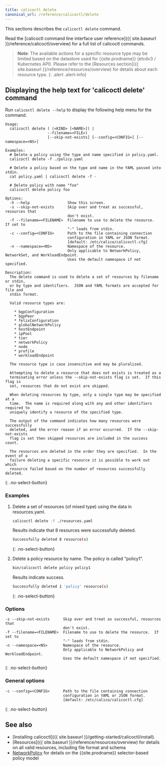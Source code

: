 ```yaml
---
title: calicoctl delete
canonical_url: /reference/calicoctl/delete
---
```


This sections describes the `calicoctl delete` command.

Read the [calicoctl command line interface user reference]({{ site.baseurl }}/reference/calicoctl/overview)
for a full list of calicoctl commands.

> **Note**: The available actions for a specific resource type may be
> limited based on the datastore used for {{site.prodname}} (etcdv3 / Kubernetes API).
> Please refer to the
> [Resources section]({{ site.baseurl }}/reference/resources/overview)
> for details about each resource type.
{: .alert .alert-info}


## Displaying the help text for 'calicoctl delete' command

Run `calicoctl delete --help` to display the following help menu for the
command.

```
Usage:
  calicoctl delete ( (<KIND> [<NAME>]) |
                   --filename=<FILE>)
                   [--skip-not-exists] [--config=<CONFIG>] [--namespace=<NS>]

Examples:
  # Delete a policy using the type and name specified in policy.yaml.
  calicoctl delete -f ./policy.yaml

  # Delete a policy based on the type and name in the YAML passed into stdin.
  cat policy.yaml | calicoctl delete -f -

  # Delete policy with name "foo"
  calicoctl delete policy foo

Options:
  -h --help                 Show this screen.
  -s --skip-not-exists      Skip over and treat as successful, resources that
                            don't exist.
  -f --filename=<FILENAME>  Filename to use to delete the resource.  If set to
                            "-" loads from stdin.
  -c --config=<CONFIG>      Path to the file containing connection
                            configuration in YAML or JSON format.
                            [default: /etc/calico/calicoctl.cfg]
  -n --namespace=<NS>       Namespace of the resource.
                            Only applicable to NetworkPolicy, NetworkSet, and WorkloadEndpoint.
                            Uses the default namespace if not specified.

Description:
  The delete command is used to delete a set of resources by filename or stdin,
  or by type and identifiers.  JSON and YAML formats are accepted for file and
  stdin format.

  Valid resource types are:

    * bgpConfiguration
    * bgpPeer
    * felixConfiguration
    * globalNetworkPolicy
    * hostEndpoint
    * ipPool
    * tier
    * networkPolicy
    * node
    * profile
    * workloadEndpoint

  The resource type is case insensitive and may be pluralized.

  Attempting to delete a resource that does not exists is treated as a
  terminating error unless the --skip-not-exists flag is set.  If this flag is
  set, resources that do not exist are skipped.

  When deleting resources by type, only a single type may be specified at a
  time.  The name is required along with any and other identifiers required to
  uniquely identify a resource of the specified type.

  The output of the command indicates how many resources were successfully
  deleted, and the error reason if an error occurred.  If the --skip-not-exists
  flag is set then skipped resources are included in the success count.

  The resources are deleted in the order they are specified.  In the event of a
  failure deleting a specific resource it is possible to work out which
  resource failed based on the number of resources successfully deleted.
```
{: .no-select-button}

### Examples

1. Delete a set of resources (of mixed type) using the data in resources.yaml.

   ```bash
   calicoctl delete -f ./resources.yaml
   ```

   Results indicate that 8 resources were successfully deleted.

   ```bash
   Successfully deleted 8 resource(s)
   ```
   {: .no-select-button}

1. Delete a policy resource by name.  The policy is called "policy1".

   ```bash
   bin/calicoctl delete policy policy1
   ```

   Results indicate success.

   ```bash
   Successfully deleted 1 'policy' resource(s)
   ```
   {: .no-select-button}

### Options

```
-s --skip-not-exists      Skip over and treat as successful, resources that
                          don't exist.
-f --filename=<FILENAME>  Filename to use to delete the resource.  If set to
                          "-" loads from stdin.
-n --namespace=<NS>       Namespace of the resource.
                          Only applicable to NetworkPolicy and WorkloadEndpoint.
                          Uses the default namespace if not specified.
```
{: .no-select-button}

### General options

```
-c --config=<CONFIG>      Path to the file containing connection
                          configuration in YAML or JSON format.
                          [default: /etc/calico/calicoctl.cfg]
```
{: .no-select-button}

## See also

-  [Installing calicoctl]({{ site.baseurl }}/getting-started/calicoctl/install).
-  [Resources]({{ site.baseurl }}/reference/resources/overview) for details on all valid resources, including file format
   and schema
-  [NetworkPolicy]({{site.baseurl}}/reference/resources/networkpolicy) for details on the {{site.prodname}} selector-based policy model
